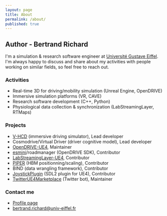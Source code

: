 ```yaml
---
layout: page
title: About
permalink: /about/
published: true
---
```


## Author - Bertrand Richard

I'm a simulation & research software engineer at [Université Gustave Eiffel](https://www.univ-gustave-eiffel.fr/en/). I'm always happy to discuss and share about my activities with people working on similar fields, so feel free to reach out.

### Activities

* Real-time 3D for driving/mobility simulation (Unreal Engine, OpenDRIVE)
* Immersive simulation platforms (VR, CAVE)
* Research software development (C++, Python)
* Physiological data collection & synchronization (LabStreamingLayer, RTMaps)

### Projects

* [V-HCD](/vhcd) (immersive driving simulator), Lead developer
* Cosmodrive/Virtual Driver (driver cognitive model), Lead developer
* [OpenDRIVE-UE4](https://github.com/brifsttar/OpenDRIVE), Maintainer
* [esmini](https://github.com/esmini/esmini)/roadmanager (OpenDRIVE SDK), Contributor
* [LabStreamingLayer-UE4](https://github.com/labstreaminglayer/plugin-UE4), Contributor
* [PIPER](https://gitlab.inria.fr/piper/application) (HBM positionning/scaling), Contributor
* BIND (data wrangling framework), Contributor
* [JoystickPlugin](https://github.com/brifsttar/JoystickPlugin) (SDL2 plugin for UE4), Contributor
* [TwitterUE4Marketplace](https://github.com/brifsttar/TwitterUE4Marketplace) (Twitter bot), Maintainer

### Contact me

* [Profile page](https://pagespro.univ-gustave-eiffel.fr/bertrand-richard?no_cache=1)
* [bertrand.richard@univ-eiffel.fr](mailto:bertrand.richard@univ-eiffel.fr)
